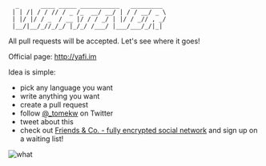 ```
  _      ____ _____ ___________   _________
 | | /| / / // / _ /_  __/ __/ | / / __/ _ \
 | |/ |/ / _  / __ |/ / / _/ | |/ / _// , _/
 |__/|__/_//_/_/ |_/_/ /___/ |___/___/_/|_|
```

All pull requests will be accepted. Let's see where it goes!

Official page: http://yafi.im

Idea is simple:

* pick any language you want
* write anything you want
* create a pull request
* follow [@_tomekw](https://twitter.com/_tomekw) on Twitter
* tweet about this
* check out [Friends & Co. - fully encrypted social network](http://www.friendsand.co) and sign up on a waiting list!

![what](http://i.imgur.com/gOZSs.gif)
